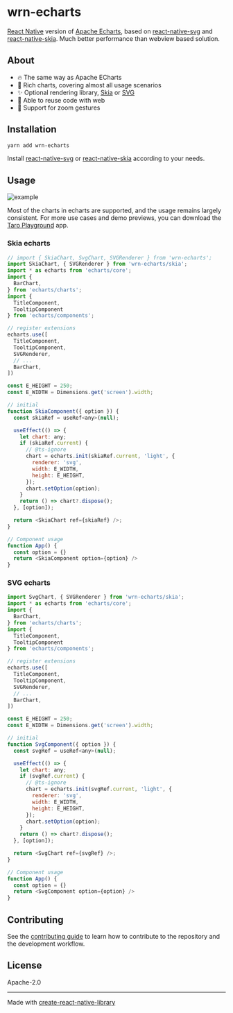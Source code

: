 # wrn-echarts

[React Native](https://reactnative.dev/) version of [Apache Echarts](https://github.com/apache/echarts), based on [react-native-svg](https://github.com/software-mansion/react-native-svg) and [react-native-skia](https://github.com/shopify/react-native-skia). Much better performance than webview based solution.

## About

* 🔥 The same way as Apache ECharts
* 🎨 Rich charts, covering almost all usage scenarios
* ✨ Optional rendering library, [Skia](https://github.com/shopify/react-native-skia) or [SVG](https://github.com/software-mansion/react-native-svg)
* 🚀 Able to reuse code with web
* 📱 Support for zoom gestures

## Installation

```sh
yarn add wrn-echarts
```

Install [react-native-svg](https://github.com/software-mansion/react-native-svg#installation) or [react-native-skia](https://shopify.github.io/react-native-skia/docs/getting-started/installation/) according to your needs.

## Usage

![example](https://raw.githubusercontent.com/wuba/wrn-echarts/main/screenshots/example.jpg)

Most of the charts in echarts are supported, and the usage remains largely consistent. For more use cases and demo previews, you can download the [Taro Playground](https://github.com/wuba/taro-playground) app.

### Skia echarts
```js
// import { SkiaChart, SvgChart, SVGRenderer } from 'wrn-echarts';
import SkiaChart, { SVGRenderer } from 'wrn-echarts/skia';
import * as echarts from 'echarts/core';
import {
  BarChart,
} from 'echarts/charts';
import {
  TitleComponent,
  TooltipComponent
} from 'echarts/components';

// register extensions
echarts.use([
  TitleComponent,
  TooltipComponent,
  SVGRenderer,
  // ...
  BarChart,
])

const E_HEIGHT = 250;
const E_WIDTH = Dimensions.get('screen').width;

// initial
function SkiaComponent({ option }) {
  const skiaRef = useRef<any>(null);

  useEffect(() => {
    let chart: any;
    if (skiaRef.current) {
      // @ts-ignore
      chart = echarts.init(skiaRef.current, 'light', {
        renderer: 'svg',
        width: E_WIDTH,
        height: E_HEIGHT,
      });
      chart.setOption(option);
    }
    return () => chart?.dispose();
  }, [option]);

  return <SkiaChart ref={skiaRef} />;
}

// Component usage
function App() {
  const option = {}
  return <SkiaComponent option={option} />
}
```

### SVG echarts
```js
import SvgChart, { SVGRenderer } from 'wrn-echarts/skia';
import * as echarts from 'echarts/core';
import {
  BarChart,
} from 'echarts/charts';
import {
  TitleComponent,
  TooltipComponent
} from 'echarts/components';

// register extensions
echarts.use([
  TitleComponent,
  TooltipComponent,
  SVGRenderer,
  // ...
  BarChart,
])

const E_HEIGHT = 250;
const E_WIDTH = Dimensions.get('screen').width;

// initial
function SvgComponent({ option }) {
  const svgRef = useRef<any>(null);

  useEffect(() => {
    let chart: any;
    if (svgRef.current) {
      // @ts-ignore
      chart = echarts.init(svgRef.current, 'light', {
        renderer: 'svg',
        width: E_WIDTH,
        height: E_HEIGHT,
      });
      chart.setOption(option);
    }
    return () => chart?.dispose();
  }, [option]);

  return <SvgChart ref={svgRef} />;
}

// Component usage
function App() {
  const option = {}
  return <SvgComponent option={option} />
}
```
## Contributing

See the [contributing guide](CONTRIBUTING.md) to learn how to contribute to the repository and the development workflow.

## License

Apache-2.0

---

Made with [create-react-native-library](https://github.com/callstack/react-native-builder-bob)
